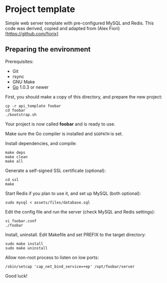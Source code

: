 # Project template

Simple web server template with pre-configured MySQL and Redis.
This code was derived, copied and adapted from (Alex Fiori)[https://github.com/fiorix]

## Preparing the environment

Prerequisites:

- Git
- rsync
- GNU Make
- [Go](http://golang.org) 1.0.3 or newer

First, you should make a copy of this directory, and prepare the new project:

	cp -r api_template foobar
	cd foobar
	./bootstrap.sh

Your project is now called **foobar** and is ready to use.

Make sure the Go compiler is installed and `$GOPATH` is set.

Install dependencies, and compile:

	make deps
	make clean
	make all

Generate a self-signed SSL certificate (optional):

	cd ssl
	make

Start Redis if you plan to use it, and set up MySQL (both optional):

	sudo mysql < assets/files/database.sql

Edit the config file and run the server (check MySQL and Redis settings):

	vi foobar.conf
	./foobar

Install, uninstall. Edit Makefile and set PREFIX to the target directory:

	sudo make install
	sudo make uninstall

Allow non-root process to listen on low ports:

	/sbin/setcap 'cap_net_bind_service=+ep' /opt/foobar/server

Good luck!

